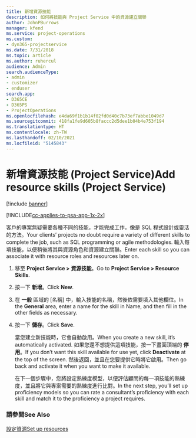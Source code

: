 ```yaml
---
title: 新增資源技能
description: 如何將技能與 Project Service 中的資源建立關聯
author: JohnPBurrows
manager: kfend
ms.service: project-operations
ms.custom:
- dyn365-projectservice
ms.date: 7/31/2018
ms.topic: article
ms.author: ruhercul
audience: Admin
search.audienceType:
- admin
- customizer
- enduser
search.app:
- D365CE
- D365PS
- ProjectOperations
ms.openlocfilehash: e4da69f1b1b14f02fd0d40c7b73ef7abbe1049d7
ms.sourcegitcommit: 418fa1fe9d605b8faccc2d5dee1b04b4e753f194
ms.translationtype: HT
ms.contentlocale: zh-TW
ms.lasthandoff: 02/10/2021
ms.locfileid: "5145843"
---
```

# <a name="add-resource-skills-project-service"></a><span data-ttu-id="14c70-103">新增資源技能 (Project Service)</span><span class="sxs-lookup"><span data-stu-id="14c70-103">Add resource skills (Project Service)</span></span>

[!include [banner](../includes/psa-now-project-operations.md)]

[!INCLUDE[cc-applies-to-psa-app-1x-2x](../includes/cc-applies-to-psa-app-1x-2x.md)]

<span data-ttu-id="14c70-104">客戶的專案無疑需要各種不同的技能，才能完成工作，像是 SQL 程式設計或靈活的方法。</span><span class="sxs-lookup"><span data-stu-id="14c70-104">Your clients’ projects no doubt require a variety of different skills to complete the job, such as SQL programming or agile methodologies.</span></span> <span data-ttu-id="14c70-105">輸入每項技能，以便稍後將其與資源角色和資源建立關聯。</span><span class="sxs-lookup"><span data-stu-id="14c70-105">Enter each skill so you can associate it with resource roles and resources later on.</span></span>  
  
1. <span data-ttu-id="14c70-106">移至 **Project Service > 資源技能**。</span><span class="sxs-lookup"><span data-stu-id="14c70-106">Go to **Project Service > Resource Skills**.</span></span>  
  
2. <span data-ttu-id="14c70-107">按一下 **新增**。</span><span class="sxs-lookup"><span data-stu-id="14c70-107">Click **New**.</span></span>  
  
3. <span data-ttu-id="14c70-108">在 **一般** 區域的 [名稱] 中，輸入技能的名稱，然後依需要填入其他欄位。</span><span class="sxs-lookup"><span data-stu-id="14c70-108">In the **General** area, enter a name for the skill in Name, and then fill in the other fields as necessary.</span></span>  
  
4. <span data-ttu-id="14c70-109">按一下 **儲存**。</span><span class="sxs-lookup"><span data-stu-id="14c70-109">Click **Save**.</span></span>  
  
   <span data-ttu-id="14c70-110">當您建立新技能時，它會自動啟用。</span><span class="sxs-lookup"><span data-stu-id="14c70-110">When you create a new skill, it’s automatically activated.</span></span> <span data-ttu-id="14c70-111">如果您還不想提供這項技能，按一下畫面頂端的 **停用**。</span><span class="sxs-lookup"><span data-stu-id="14c70-111">If you don’t want this skill available for use yet, click **Deactivate** at the top of the screen.</span></span> <span data-ttu-id="14c70-112">然後返回，並且在您要提供它時將它啟用。</span><span class="sxs-lookup"><span data-stu-id="14c70-112">Then go back and activate it when you want to make it available.</span></span>  
  
   <span data-ttu-id="14c70-113">在下一個步驟中，您將設定熟練度模型，以便評估顧問的每一項技能的熟練度，並且將它與專案需要的熟練度進行比對。</span><span class="sxs-lookup"><span data-stu-id="14c70-113">In the next step, you’ll set up proficiency models so you can rate a consultant’s proficiency with each skill and match it to the proficiency a project requires.</span></span>  
  
### <a name="see-also"></a><span data-ttu-id="14c70-114">請參閱</span><span class="sxs-lookup"><span data-stu-id="14c70-114">See Also</span></span>  
 [<span data-ttu-id="14c70-115">設定資源</span><span class="sxs-lookup"><span data-stu-id="14c70-115">Set up resources</span></span>](../psa/set-up-resources.md)
